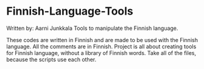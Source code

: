 # Finnish-Language-Tools
Written by: Aarni Junkkala
Tools to manipulate the Finnish language.

These codes are written in Finnish and are made to be used with the Finnish language. All the comments are in Finnish.
Project is all about creating tools for Finnish language, without a library of Finnish words.
Take all of the files, because the scripts use each other.
